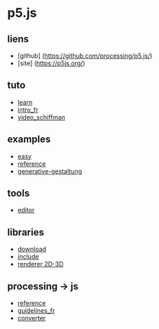 # p5.js



## liens
* [github] (https://github.com/processing/p5.js/)
* [site] (https://p5js.org/)

## tuto
* [learn](https://p5js.org/learn/)
* [intro_fr](https://b2renger.github.io/Introduction_p5js/)
* [video_schiffman](https://www.youtube.com/playlist?list=PLRqwX-V7Uu6Zy51Q-x9tMWIv9cueOFTFA)

## examples
* [easy](https://p5js.org/learn/p5-screen-reader.html)
* [reference](https://p5js.org/examples/)
* [generative-gestaltung](http://www.generative-gestaltung.de/)

## tools
* [editor](https://editor.p5js.org/)


## libraries
* [download](https://p5js.org/download/)
* [include](https://cdnjs.com/libraries/p5.js)
* [renderer 2D-3D](https://p5js.org/reference/#/p5.Renderer)
<!-- http://smag0.blogspot.com/2015/12/superposition-des-canvas-p5js-et.html -->

## processing -> js
* [reference](https://github.com/processing/p5.js/wiki/Processing-transition)
* [guidelines_fr](http://gerard.paresys.free.fr/Methodes/Methode-Processing-p5.html)
* [converter](http://faculty.purchase.edu/joseph.mckay/p5jsconverter.html)
